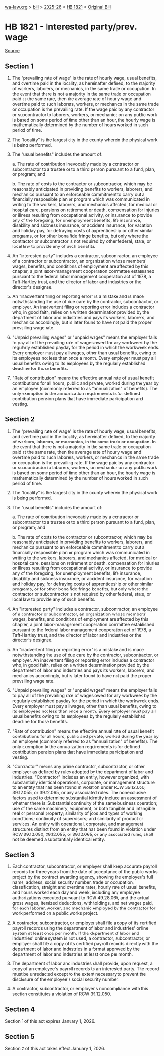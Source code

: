 [wa-law.org](/) > [bill](/bill/) > [2025-26](/bill/2025-26/) > [HB 1821](/bill/2025-26/hb/1821/) > [Original Bill](/bill/2025-26/hb/1821/1/)

# HB 1821 - Interested party/prev. wage

[Source](http://lawfilesext.leg.wa.gov/biennium/2025-26/Pdf/Bills/House%20Bills/1821.pdf)

## Section 1
1. The "prevailing rate of wage" is the rate of hourly wage, usual benefits, and overtime paid in the locality, as hereinafter defined, to the majority of workers, laborers, or mechanics, in the same trade or occupation. In the event that there is not a majority in the same trade or occupation paid at the same rate, then the average rate of hourly wage and overtime paid to such laborers, workers, or mechanics in the same trade or occupation is the prevailing rate. If the wage paid by any contractor or subcontractor to laborers, workers, or mechanics on any public work is based on some period of time other than an hour, the hourly wage is mathematically determined by the number of hours worked in such period of time.

2. The "locality" is the largest city in the county wherein the physical work is being performed.

3. The "usual benefits" includes the amount of:

    a. The rate of contribution irrevocably made by a contractor or subcontractor to a trustee or to a third person pursuant to a fund, plan, or program; and

    b. The rate of costs to the contractor or subcontractor, which may be reasonably anticipated in providing benefits to workers, laborers, and mechanics pursuant to an enforceable commitment to carry out a financially responsible plan or program which was communicated in writing to the workers, laborers, and mechanics affected, for medical or hospital care, pensions on retirement or death, compensation for injuries or illness resulting from occupational activity, or insurance to provide any of the foregoing, for unemployment benefits, life insurance, disability and sickness insurance, or accident insurance, for vacation and holiday pay, for defraying costs of apprenticeship or other similar programs, or for other bona fide fringe benefits, but only where the contractor or subcontractor is not required by other federal, state, or local law to provide any of such benefits.

4. An "interested party" includes a contractor, subcontractor, an employee of a contractor or subcontractor, an organization whose members' wages, benefits, and conditions of employment are affected by this chapter, a joint labor-management cooperation committee established pursuant to the federal labor management cooperation act of 1978, a Taft-Hartley trust, and the director of labor and industries or the director's designee.

5. An "inadvertent filing or reporting error" is a mistake and is made notwithstanding the use of due care by the contractor, subcontractor, or employer. An inadvertent filing or reporting error includes a contractor who, in good faith, relies on a written determination provided by the department of labor and industries and pays its workers, laborers, and mechanics accordingly, but is later found to have not paid the proper prevailing wage rate.

6. "Unpaid prevailing wages" or "unpaid wages" means the employer fails to pay all of the prevailing rate of wages owed for any workweek by the regularly established payday for the period in which the workweek ends. Every employer must pay all wages, other than usual benefits, owing to its employees not less than once a month. Every employer must pay all usual benefits owing to its employees by the regularly established deadline for those benefits.

7. "Rate of contribution" means the effective annual rate of usual benefit contributions for all hours, public and private, worked during the year by an employee (commonly referred to as "annualization" of benefits). The only exemption to the annualization requirements is for defined contribution pension plans that have immediate participation and vesting.

## Section 2
1. The "prevailing rate of wage" is the rate of hourly wage, usual benefits, and overtime paid in the locality, as hereinafter defined, to the majority of workers, laborers, or mechanics, in the same trade or occupation. In the event that there is not a majority in the same trade or occupation paid at the same rate, then the average rate of hourly wage and overtime paid to such laborers, workers, or mechanics in the same trade or occupation is the prevailing rate. If the wage paid by any contractor or subcontractor to laborers, workers, or mechanics on any public work is based on some period of time other than an hour, the hourly wage is mathematically determined by the number of hours worked in such period of time.

2. The "locality" is the largest city in the county wherein the physical work is being performed.

3. The "usual benefits" includes the amount of:

    a. The rate of contribution irrevocably made by a contractor or subcontractor to a trustee or to a third person pursuant to a fund, plan, or program; and

    b. The rate of costs to the contractor or subcontractor, which may be reasonably anticipated in providing benefits to workers, laborers, and mechanics pursuant to an enforceable commitment to carry out a financially responsible plan or program which was communicated in writing to the workers, laborers, and mechanics affected, for medical or hospital care, pensions on retirement or death, compensation for injuries or illness resulting from occupational activity, or insurance to provide any of the foregoing, for unemployment benefits, life insurance, disability and sickness insurance, or accident insurance, for vacation and holiday pay, for defraying costs of apprenticeship or other similar programs, or for other bona fide fringe benefits, but only where the contractor or subcontractor is not required by other federal, state, or local law to provide any of such benefits.

4. An "interested party" includes a contractor, subcontractor, an employee of a contractor or subcontractor, an organization whose members' wages, benefits, and conditions of employment are affected by this chapter, a joint labor-management cooperation committee established pursuant to the federal labor management cooperation act of 1978, a Taft-Hartley trust, and the director of labor and industries or the director's designee.

5. An "inadvertent filing or reporting error" is a mistake and is made notwithstanding the use of due care by the contractor, subcontractor, or employer. An inadvertent filing or reporting error includes a contractor who, in good faith, relies on a written determination provided by the department of labor and industries and pays its workers, laborers, and mechanics accordingly, but is later found to have not paid the proper prevailing wage rate.

6. "Unpaid prevailing wages" or "unpaid wages" means the employer fails to pay all of the prevailing rate of wages owed for any workweek by the regularly established payday for the period in which the workweek ends. Every employer must pay all wages, other than usual benefits, owing to its employees not less than once a month. Every employer must pay all usual benefits owing to its employees by the regularly established deadline for those benefits.

7. "Rate of contribution" means the effective annual rate of usual benefit contributions for all hours, public and private, worked during the year by an employee (commonly referred to as "annualization" of benefits). The only exemption to the annualization requirements is for defined contribution pension plans that have immediate participation and vesting.

8. "Contractor" means any prime contractor, subcontractor, or other employer as defined by rules adopted by the department of labor and industries. "Contractor" includes an entity, however organized, with substantially identical operations, corporate, or management structure to an entity that has been found in violation under RCW 39.12.050, 39.12.055, or 39.12.065, or any associated rules. The nonexclusive factors used to determine substantial identity include an assessment of whether there is: Substantial continuity of the same business operation; use of the same machinery, equipment, or both tangible and intangible real or personal property; similarity of jobs and types of working conditions; continuity of supervisors; and similarity of product or services. An entity with operational, corporate, and management structures distinct from an entity that has been found in violation under RCW 39.12.050, 39.12.055, or 39.12.065, or any associated rules, shall not be deemed a substantially identical entity.

## Section 3
1. Each contractor, subcontractor, or employer shall keep accurate payroll records for three years from the date of acceptance of the public works project by the contract awarding agency, showing the employee's full name, address, social security number, trade or occupation, classification, straight and overtime rates, hourly rate of usual benefits, and hours worked each day and week, including any employee authorizations executed pursuant to RCW 49.28.065, and the actual gross wages, itemized deductions, withholdings, and net wages paid, for each laborer, worker, and mechanic employed by the contractor for work performed on a public works project.

2. A contractor, subcontractor, or employer shall file a copy of its certified payroll records using the department of labor and industries' online system at least once per month. If the department of labor and industries' online system is not used, a contractor, subcontractor, or employer shall file a copy of its certified payroll records directly with the department of labor and industries in a format approved by the department of labor and industries at least once per month.

3. The department of labor and industries shall provide, upon request, a copy of an employee's payroll records to an interested party. The record must be unredacted except to the extent necessary to prevent the disclosure of the employee's social security number.

4. A contractor, subcontractor, or employer's noncompliance with this section constitutes a violation of RCW 39.12.050.

## Section 4
Section 1 of this act expires January 1, 2026.

## Section 5
Section 2 of this act takes effect January 1, 2026.
